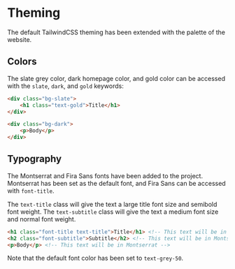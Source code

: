 # Theming

The default TailwindCSS theming has been extended with the palette of the website.

## Colors

The slate grey color, dark homepage color, and gold color can be accessed with the `slate`, `dark`, and `gold` keywords:

```html
<div class="bg-slate">
    <h1 class="text-gold">Title</h1>
</div>

<div class="bg-dark">
    <p>Body</p>
</div>
```

## Typography

The Montserrat and Fira Sans fonts have been added to the project. Montserrat has been set as the default font, and Fira Sans can be accessed with `font-title`.

The `text-title` class will give the text a large title font size and semibold font weight. The `text-subtitle` class will give the text a medium font size and normal font weight.

```html
<h1 class="font-title text-title">Title</h1> <!-- This text will be in semibold Fira Sans and large font size  -->
<h2 class="font-subtitle">Subtitle</h2> <!-- This text will be in Montserrat and medium font size -->
<p>Body</p> <!-- This text will be in Montserrat -->
```

Note that the default font color has been set to `text-grey-50`.